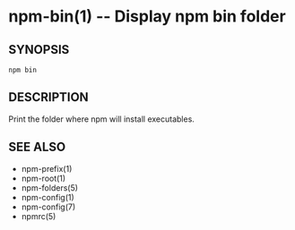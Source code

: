 npm-bin(1) -- Display npm bin folder
====================================










































<extoc></extoc>

## SYNOPSIS

    npm bin

## DESCRIPTION

Print the folder where npm will install executables.

## SEE ALSO

* npm-prefix(1)
* npm-root(1)
* npm-folders(5)
* npm-config(1)
* npm-config(7)
* npmrc(5)
